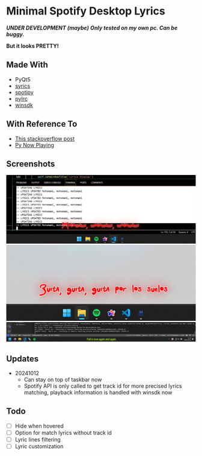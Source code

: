 # Minimal Spotify Desktop Lyrics

***UNDER DEVELOPMENT (maybe)***
***Only tested on my own pc. Can be buggy.***

**But it looks PRETTY!**

## Made With
- PyQt5
- [syrics](https://github.com/akashrchandran/Syrics)
- [spotipy](https://github.com/spotipy-dev/spotipy)
- [pylrc](https://github.com/doakey3/pylrc)
- [winsdk](https://github.com/pywinrt/python-winsdk)

## With Reference To
- [This stackoverflow post](https://stackoverflow.com/questions/64290561/qlabel-correct-positioning-for-text-outline)
- [Py Now Playing](https://github.com/ABUCKY0/py-now-playing)

## Screenshots

![Screenshot0](Images/screenshot0.png)
![Screenshot1](Images/screenshot1.png)
![Can hover over taskbar now](Images/screenshot2.png)


## Updates

- 20241012
    - Can stay on top of taskbar now
    - Spotify API is only called to get track id for more precised lyrics matching, playback information is handled with winsdk now

## Todo

- [ ] Hide when hovered
- [ ] Option for match lyrics without track id
- [ ] Lyric lines filtering
- [ ] Lyric customization